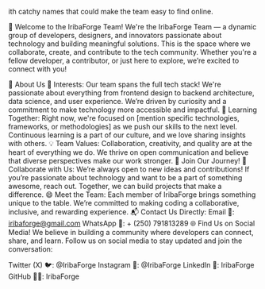 ith catchy names that could make the team easy to find online.

👋 Welcome to the IribaForge Team!
We're the IribaForge Team — a dynamic group of developers, designers, and innovators passionate about technology and building meaningful solutions. This is the space where we collaborate, create, and contribute to the tech community. Whether you're a fellow developer, a contributor, or just here to explore, we’re excited to connect with you!

🌟 About Us
👀 Interests: Our team spans the full tech stack! We're passionate about everything from frontend design to backend architecture, data science, and user experience. We’re driven by curiosity and a commitment to make technology more accessible and impactful.
🌱 Learning Together: Right now, we're focused on [mention specific technologies, frameworks, or methodologies] as we push our skills to the next level. Continuous learning is a part of our culture, and we love sharing insights with others.
💡 Team Values: Collaboration, creativity, and quality are at the heart of everything we do. We thrive on open communication and believe that diverse perspectives make our work stronger.
🤝 Join Our Journey!
💞 Collaborate with Us: We’re always open to new ideas and contributions! If you’re passionate about technology and want to be a part of something awesome, reach out. Together, we can build projects that make a difference.
😄 Meet the Team: Each member of IribaForge brings something unique to the table. We’re committed to making coding a collaborative, inclusive, and rewarding experience.
📬 Contact Us Directly:
Email 📧: iribaforge@gmail.com
WhatsApp 📲: + (250) 791813289
🌐 Find Us on Social Media!
We believe in building a community where developers can connect, share, and learn. Follow us on social media to stay updated and join the conversation:

Twitter (X) 🐦: @IribaForge
Instagram 📸: @IribaForge
LinkedIn 💼: IribaForge
GitHub 👨‍💻: IribaForge
